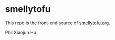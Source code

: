 smellytofu
===

This repo is the front-end source of [smellytofu.org](http://smellytofu.org).

Phil Xiaojun Hu
